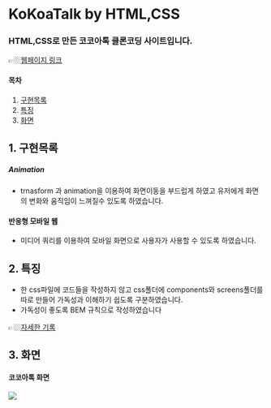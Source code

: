 # KoKoaTalk by HTML,CSS

### HTML,CSS로 만든 코코아톡 클론코딩 사이트입니다. 
👉🏼[웹페이지 링크](https://wlals2997.github.io/MyTODO/)

#### 목차
1. [구현목록](#1-%EA%B5%AC%ED%98%84%EB%AA%A9%EB%A1%9D)
2. [특징](#2-%ED%8A%B9%EC%A7%95)
3. [화면](#3-%ED%99%94%EB%A9%B4)


## 1. 구현목록
##### Animation
* trnasform 과 animation을 이용하여 화면이동을 부드럽게 하였고 유저에게 화면의 변화와 움직임이 느껴질수 있도록 하였습니다.

#### 반응형 모바일 웹
- 미디어 쿼리를 이용하여 모바일 화면으로 사용자가 사용할 수 있도록 하였습니다.

## 2. 특징
- 한 css파일에 코드들을 작성하지 않고 css폴더에 components와 screens폴더를 따로 만들어 가독성과 이해하기 쉽도록 구분하였습니다.
- 가독성이 좋도록 BEM 규칙으로 작성하였습니다

👉🏼[자세한 기록](https://www.notion.so/1-57221c78136a469d87977854f48a7f3a)

## 3. 화면
#### 코코아톡 화면
<img src="https://postfiles.pstatic.net/MjAyMjAzMDZfMjcy/MDAxNjQ2NTU4ODM2ODUy.0BvgE6eJnw9dFBqJDwuldXT9SUJqErj-6ACZ8mL6kaAg.S_wPePlXko5Z4fYljfbNPbioW6HZnmIdOrD1xnjM27sg.GIF.wlals2997/%EC%BD%94%EC%BD%94%EC%95%84%ED%86%A1.gif?type=w966">

